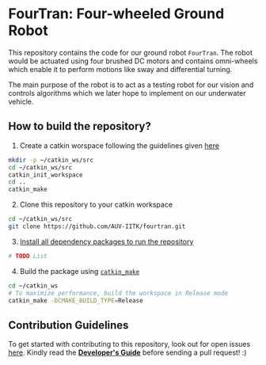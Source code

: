 # FourTran: Four-wheeled Ground Robot

This repository contains the code for our ground robot `FourTran`. The robot would be actuated using four brushed DC motors and contains omni-wheels which enable it to perform motions like sway and differential turning.

The main purpose of the robot is to act as a testing robot for our vision and controls algorithms which we later hope to implement on our underwater vehicle.

## How to build the repository?

1. Create a catkin worspace following the guidelines given [here](http://wiki.ros.org/catkin/Tutorials/create_a_workspace)
```bash
mkdir -p ~/catkin_ws/src
cd ~/catkin_ws/src
catkin_init_workspace
cd ..
catkin_make
```

2. Clone this repository to your catkin workspace
```bash
cd ~/catkin_ws/src
git clone https://github.com/AUV-IITK/fourtran.git
```

3. [Install all dependency packages to run the repository](#additional-ros-packages-required)
```bash
# TODO List
```

4. Build the package using [`catkin_make`](http://wiki.ros.org/catkin/commands/catkin_make)
```bash
cd ~/catkin_ws
# To maximize performance, build the workspace in Release mode
catkin_make -DCMAKE_BUILD_TYPE=Release
```

## Contribution Guidelines

To get started with contributing to this repository, look out for open issues [here](https://github.com/AUV-IITK/fourtran/issues). Kindly read the [__Developer's Guide__](https://github.com/AUV-IITK/AUVWiki/wiki/Developers-Guide) before sending a pull request! :)
